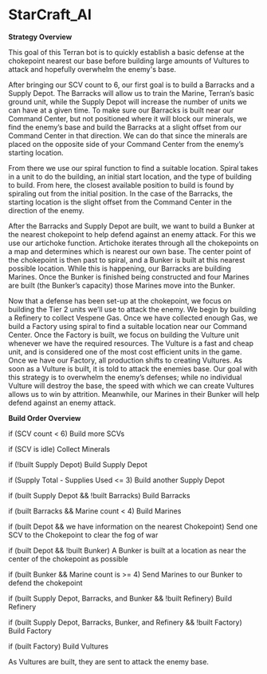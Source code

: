 # StarCraft_AI


**Strategy Overview**

This goal of this Terran bot is to quickly establish a basic defense at the chokepoint nearest our base before building large amounts of Vultures to attack and hopefully overwhelm the enemy's base. 

After bringing our SCV count to 6, our first goal is to build a Barracks and a Supply Depot. The Barracks will allow us to train the Marine, Terran’s basic ground unit, while the Supply Depot will increase the number of units we can have at a given time. To make sure our Barracks is built near our Command Center, but not positioned where it will block our minerals, we find the enemy’s base and build the Barracks at a slight offset from our Command Center in that direction. We can do that since the minerals are placed on the opposite side of your Command Center from the enemy’s starting location. 

From there we use our spiral function to find a suitable location.  Spiral takes in a unit to do the building, an initial start location, and the type of building to build. From here, the closest available position to build is found by spiraling out from the initial position. In the case of the Barracks, the starting location is the slight offset from the Command Center in the direction of the enemy.

After the Barracks and Supply Depot are built, we want to build a Bunker at the nearest chokepoint to help defend against an enemy attack. For this we use our artichoke function. Artichoke iterates through all the chokepoints on a map and determines which is nearest our own base. The center point of the chokepoint is then past to spiral, and a Bunker is built at this nearest possible location. While this is happening, our Barracks are building Marines. Once the Bunker is finished being constructed and four Marines are built (the Bunker’s capacity) those Marines move into the Bunker.

Now that a defense has been set-up at the chokepoint, we focus on building the Tier 2 units we’ll use to attack the enemy. We begin by building a Refinery to collect Vespene Gas. Once we have collected enough Gas, we build a Factory using spiral to find a suitable location near our Command Center. Once the Factory is built, we focus on building the Vulture unit whenever we have the required resources. The Vulture is a fast and cheap unit, and is considered one of the most cost efficient units in the game. Once we have our Factory, all production shifts to creating Vultures. As soon as a Vulture is built, it is told to attack the enemies base. Our goal with this strategy is to overwhelm the enemy’s defenses; while no individual Vulture will destroy the base, the speed with which we can create Vultures allows us to win by attrition. Meanwhile, our Marines in their Bunker will help defend against an enemy attack.



**Build Order Overview**

if (SCV count < 6) Build more SCVs

if (SCV is idle) Collect Minerals

if (!built Supply Depot) Build Supply Depot

if (Supply Total - Supplies Used <= 3) Build another Supply Depot

if (built Supply Depot && !built Barracks) Build Barracks

if (built Barracks && Marine count < 4) Build Marines

if (built Depot && we have information on the nearest Chokepoint) Send one SCV to the Chokepoint to clear the fog of war

if (built Depot && !built Bunker) A Bunker is built at a location as near the center of the chokepoint as possible

if (built Bunker && Marine count is >= 4) Send Marines to our Bunker to defend the chokepoint

if (built Supply Depot, Barracks, and Bunker && !built Refinery) Build Refinery

if (built Supply Depot, Barracks, Bunker, and Refinery && !built Factory) Build Factory

if (built Factory) Build Vultures

As Vultures are built, they are sent to attack the enemy base.
